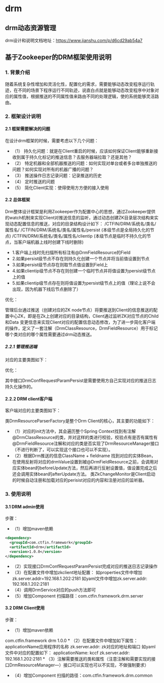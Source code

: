 # drm
## drm动态资源管理


drm设计和说明文档地址：https://www.jianshu.com/p/d6cd29ab54a7


## 基于Zookeeper的DRM框架使用说明
### 1.	背景介绍
随着系统复杂性增加和灵活化性，配置化的需求，需要能够动态改变程序运行轨迹，在不同的场景下程序运行不同轨迹，说直白点就是能够动态改变程序中对象对应的属性值，根据推送的不同属性值来路由不同的处理逻辑，使的系统能够灵活路由。
### 2.	框架设计说明
#### 2.1 框架需要解决的问题
在设计drm框架的时候，需要考虑以下几个问题：
* （1）	持久化问题：就是在Client重启的时候，应该如何保证Client能够重新接收到属于持久化标记的推送信息？去服务器端拉取？还是其他？
* （2）	特定机器和全部机器推送的问题：如何实现对单台或者多台单独推送的问题？如何实现对所有的机器广播的问题？
* （3）	推送操作日志记录问题：记录推送的历史
* （4）	定时推送的问题
* （5）	简化Client实现：使得使用方方便的接入使用
#### 2.2 总体框架
 
Drm整体设计框架是利用Zookeeper作为配置中心的思想，通过Zookeeper提供的watch机制来实现Client对推送信息的监听，通过动态创建ZK目录层次结构来实现动态配置信息的推送，对应的目录结构设计如下：
/CTFIN/DRM/系统名/类名/属性名/
/CTFIN/DRM/系统名/类名/属性名/persist   (本级节点是全局持久化的节点)
/CTFIN/DRM/系统名/类名/属性名/clientip        (本级节点是临时不持久化的节点，当客户端机器上线时创建下线时删除)

* 1.客户端上线时先扫描所有标注有@DrmFieldResource的Field
* 2.如果persist级节点不存在则持久化创建一个节点并将当前值设置到节点
* 3.如果persist级节点存在则取节点值设置到Field上
* 4.如果clientip级节点不存在则创建一个临时节点并将值设置为persist级节点上的值
* 5.如果clientip级节点存在则将值设置为persist级节点上的值（理论上说不会出现，因为机器下线后节点删除了）

优化：
 
管理后台通过推送（创建对应的ZK node节点）将要推送到Client的信息推送的配置中心ZK，即是在Zk上创建对应的目录结构，Client通过监听ZK对应节点的Child和Data 变更信息来实现Client对应的配置信息动态修改，为了进一步简化客户端的操作，定义了一套注解（DrmClassResource，DrmFieldResource）用于标记哪个类对应的哪个属性需要通过drm动态推送。
##### 2.2.1 管理推送端
对应的主要类图如下：
 
优化：
 
其中接口DrmConfRequestParamPersist是需要使用方自己实现对应的推送日志持久化操作的。
#### 2.2.2 DRM client客户端
客户端对应的主要类图如下：
 
类DrmResourceParserFactory是整个Drm Client的核心，其主要的功能如下：
* （1）对应的init方法中，其会遍历整个Spring Context找到有注解@DrmClassResource的类，并对这样的类进行校验，校验点有是否有属性有@DrmFieldResource注解和对应的类是否实现了DrmResourceManager接口（不进行判断了，可以实现这个接口也可以不实现）。
* （2）根据Drm推送的信息ClassName + fieldname 找到对应的实体Bean，在使用反射将对应的drmValue设置到被@DrmFieldResource之前，会调用对应实体bean的beforeUpdate方法，然后再进行反射设置值，值设置完成之后还会调用实体bean的afterUpdate方法。
     类ZkChangeMonitor是Client启动的时候自动注册和加载对应的perisist对应的内容和注册对应的监听器。
### 3.	使用说明
#### 3.1 DRM admin使用
步骤：
* （1）增加maven依赖
```xml
<dependency>
  <groupId>com.ctfin.framework</groupId>
  <artifactId>drm</artifactId>
  <version>1.0.0</version>
</dependency>
```

* （2）实现接口DrmConfRequestParamPersist完成对应的推送日志记录操作
* （3）在配置文件中增加zkclient地址配置：
如properties文件中增加zk.server.addr=192.168.1.202:2181
如yaml文件中增加zk.server.addr: 192.168.1.202:2181
* （4）调用DrmService对应的push方法即可
* （5）增加Component 扫描路径：com.ctfin.framework.drm.server
#### 3.2 DRM Client使用
步骤：
* （1）增加maven依赖
<dependency>
			<groupId>com.ctfin.framework</groupId>
			<artifactId>drm</artifactId>
			<version>1.0.0</version>
</dependency>
* （2）在配置文件中增加如下属性：
applicationName应用程序的名称
zk.server.addr: zk对应的地址和端口
如yaml文件中对应的配置如下：
applicationName: kccf
zk.server.addr: 192.168.1.202:2181
* （3）注解需要推送的类和属性（注意注解和需要实现的接口DrmResourceManager—）接口可以实现也可以不实现，不做强制要求）
 
* （4）增加Component 扫描的路径：com.ctfin.framework.drm.common
 

